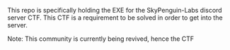 This repo is specifically holding the EXE for the SkyPenguin-Labs discord server CTF. This CTF is a requirement to be solved in order to get into the server. 

Note: This community is currently being revived, hence the CTF
